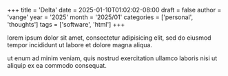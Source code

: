 +++
title = 'Delta'
date = 2025-01-10T01:02:02-08:00
draft = false
author = 'vange'
year = '2025'
month = '2025/01'
categories = ['personal', 'thoughts']
tags = ['software', 'html']
+++

lorem ipsum dolor sit amet, consectetur adipisicing elit, sed do eiusmod tempor incididunt ut labore et dolore magna aliqua.

<!--more-->

ut enum ad minim veniam, quis nostrud exercitation ullamco laboris nisi ut aliquip ex ea commodo consequat.